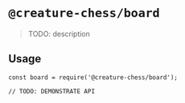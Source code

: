 # `@creature-chess/board`

> TODO: description

## Usage

```
const board = require('@creature-chess/board');

// TODO: DEMONSTRATE API
```
